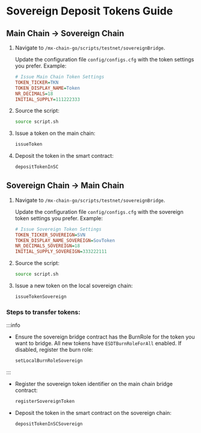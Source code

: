 # Sovereign Deposit Tokens Guide

## Main Chain -> Sovereign Chain

1. Navigate to `/mx-chain-go/scripts/testnet/sovereignBridge`.

    Update the configuration file `config/configs.cfg` with the token settings you prefer. Example:
    ```ini
    # Issue Main Chain Token Settings
    TOKEN_TICKER=TKN
    TOKEN_DISPLAY_NAME=Token
    NR_DECIMALS=18
    INITIAL_SUPPLY=111222333
    ```

3. Source the script:
    ```bash
    source script.sh
    ```

4. Issue a token on the main chain:
    ```bash
    issueToken
    ```

5. Deposit the token in the smart contract:
    ```bash
    depositTokenInSC
    ```

## Sovereign Chain -> Main Chain

1. Navigate to `/mx-chain-go/scripts/testnet/sovereignBridge`.

    Update the configuration file `config/configs.cfg` with the sovereign token settings you prefer. Example:
    ```ini
    # Issue Sovereign Token Settings
    TOKEN_TICKER_SOVEREIGN=SVN
    TOKEN_DISPLAY_NAME_SOVEREIGN=SovToken
    NR_DECIMALS_SOVEREIGN=18
    INITIAL_SUPPLY_SOVEREIGN=333222111
    ```

2. Source the script:
    ```bash
    source script.sh
    ```

3. Issue a new token on the local sovereign chain:
    ```bash
    issueTokenSovereign
    ```

### Steps to transfer tokens:

:::info
- Ensure the sovereign bridge contract has the BurnRole for the token you want to bridge. All new tokens have `ESDTBurnRoleForAll` enabled. If disabled, register the burn role:
    ```bash
    setLocalBurnRoleSovereign
    ```
:::

- Register the sovereign token identifier on the main chain bridge contract:
    ```bash
    registerSovereignToken
    ```

- Deposit the token in the smart contract on the sovereign chain:
    ```bash
    depositTokenInSCSovereign
    ```
